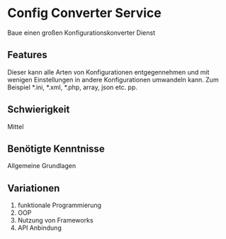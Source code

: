 # Config Converter Service
 
 Baue einen großen Konfigurationskonverter Dienst
 
## Features
 Dieser kann alle Arten von Konfigurationen entgegennehmen und mit wenigen Einstellungen in andere Konfigurationen umwandeln kann. Zum Beispiel *.ini, *.xml, *.php, array, json etc. pp.
 
 ## Schwierigkeit
 Mittel
 
 ## Benötigte Kenntnisse
Allgemeine Grundlagen

## Variationen
1. funktionale Programmierung
2. OOP
3. Nutzung von Frameworks
4. API Anbindung
